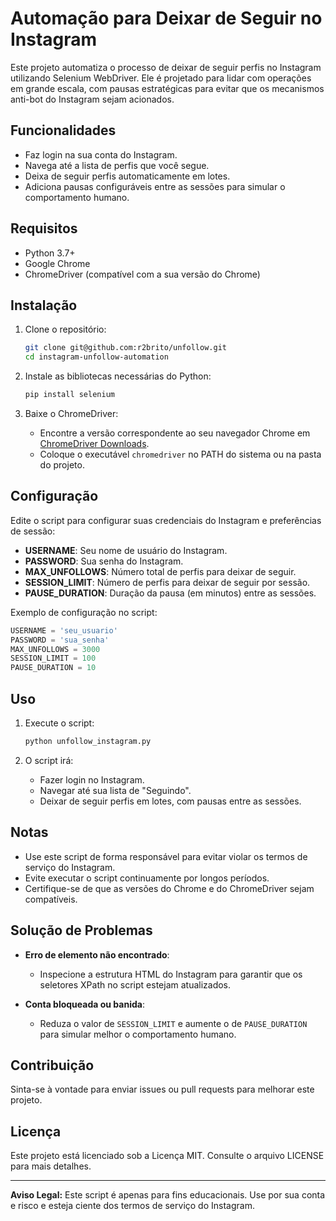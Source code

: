 # Automação para Deixar de Seguir no Instagram

Este projeto automatiza o processo de deixar de seguir perfis no Instagram utilizando Selenium WebDriver. Ele é projetado para lidar com operações em grande escala, com pausas estratégicas para evitar que os mecanismos anti-bot do Instagram sejam acionados.

## Funcionalidades

- Faz login na sua conta do Instagram.
- Navega até a lista de perfis que você segue.
- Deixa de seguir perfis automaticamente em lotes.
- Adiciona pausas configuráveis entre as sessões para simular o comportamento humano.

## Requisitos

- Python 3.7+
- Google Chrome
- ChromeDriver (compatível com a sua versão do Chrome)

## Instalação

1. Clone o repositório:

   ```bash
   git clone git@github.com:r2brito/unfollow.git
   cd instagram-unfollow-automation
   ```

2. Instale as bibliotecas necessárias do Python:

   ```bash
   pip install selenium
   ```

3. Baixe o ChromeDriver:
   - Encontre a versão correspondente ao seu navegador Chrome em [ChromeDriver Downloads](https://chromedriver.chromium.org/downloads).
   - Coloque o executável `chromedriver` no PATH do sistema ou na pasta do projeto.

## Configuração

Edite o script para configurar suas credenciais do Instagram e preferências de sessão:

- **USERNAME**: Seu nome de usuário do Instagram.
- **PASSWORD**: Sua senha do Instagram.
- **MAX_UNFOLLOWS**: Número total de perfis para deixar de seguir.
- **SESSION_LIMIT**: Número de perfis para deixar de seguir por sessão.
- **PAUSE_DURATION**: Duração da pausa (em minutos) entre as sessões.

Exemplo de configuração no script:

```python
USERNAME = 'seu_usuario'
PASSWORD = 'sua_senha'
MAX_UNFOLLOWS = 3000
SESSION_LIMIT = 100
PAUSE_DURATION = 10
```

## Uso

1. Execute o script:

   ```bash
   python unfollow_instagram.py
   ```

2. O script irá:
   - Fazer login no Instagram.
   - Navegar até sua lista de "Seguindo".
   - Deixar de seguir perfis em lotes, com pausas entre as sessões.

## Notas

- Use este script de forma responsável para evitar violar os termos de serviço do Instagram.
- Evite executar o script continuamente por longos períodos.
- Certifique-se de que as versões do Chrome e do ChromeDriver sejam compatíveis.

## Solução de Problemas

- **Erro de elemento não encontrado**:

  - Inspecione a estrutura HTML do Instagram para garantir que os seletores XPath no script estejam atualizados.

- **Conta bloqueada ou banida**:
  - Reduza o valor de `SESSION_LIMIT` e aumente o de `PAUSE_DURATION` para simular melhor o comportamento humano.

## Contribuição

Sinta-se à vontade para enviar issues ou pull requests para melhorar este projeto.

## Licença

Este projeto está licenciado sob a Licença MIT. Consulte o arquivo LICENSE para mais detalhes.

---

**Aviso Legal:**
Este script é apenas para fins educacionais. Use por sua conta e risco e esteja ciente dos termos de serviço do Instagram.
